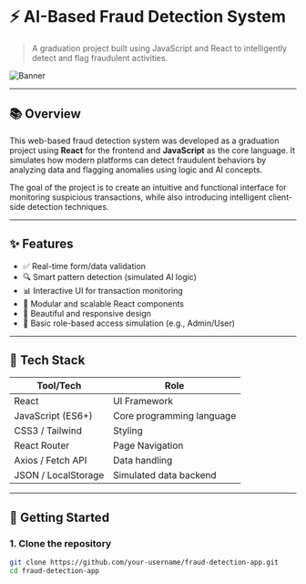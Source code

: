 # ⚡️ AI-Based Fraud Detection System

> A graduation project built using JavaScript and React to intelligently detect and flag fraudulent activities.

![Banner](https://via.placeholder.com/1000x300.png?text=Fraud+Detection+Web+App)

---

## 📚 Overview

This web-based fraud detection system was developed as a graduation project using **React** for the frontend and **JavaScript** as the core language. It simulates how modern platforms can detect fraudulent behaviors by analyzing data and flagging anomalies using logic and AI concepts.

The goal of the project is to create an intuitive and functional interface for monitoring suspicious transactions, while also introducing intelligent client-side detection techniques.

---

## ✨ Features

- ✅ Real-time form/data validation
- 🔍 Smart pattern detection (simulated AI logic)
- 📊 Interactive UI for transaction monitoring
- 🧩 Modular and scalable React components
- 🎨 Beautiful and responsive design
- 🔐 Basic role-based access simulation (e.g., Admin/User)

---

## 🧱 Tech Stack

| Tool/Tech        | Role                       |
|------------------|----------------------------|
| React            | UI Framework               |
| JavaScript (ES6+) | Core programming language |
| CSS3 / Tailwind  | Styling                    |
| React Router     | Page Navigation            |
| Axios / Fetch API| Data handling              |
| JSON / LocalStorage | Simulated data backend |

---

## 🚀 Getting Started

### 1. Clone the repository

```bash
git clone https://github.com/your-username/fraud-detection-app.git
cd fraud-detection-app

